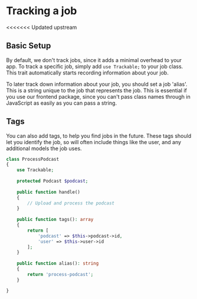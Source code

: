 # Tracking a job

<<<<<<< Updated upstream
## Basic Setup

By default, we don't track jobs, since it adds a minimal overhead to your app. To track a specific job, simply add `use Trackable;` to your job class. This trait automatically starts recording information about your job.

To later track down information about your job, you should set a job 'alias'. This is a string unique to the job that represents the job. This is essential if you use our frontend package, since you can't pass class names through in JavaScript as easily as you can pass a string.

## Tags

You can also add tags, to help you find jobs in the future. These tags should let you identify the job, so will often include things like the user, and any additional models the job uses.

```php
class ProcessPodcast
{
    use Trackable;
    
    protected Podcast $podcast;
    
    public function handle()
    {
        // Upload and process the podcast
    }
    
    public function tags(): array
    {
        return [
            'podcast' => $this->podcast->id,
            'user' => $this->user->id
        ];
    }
    
    public function alias(): string
    {
        return 'process-podcast';
    }

}
```
